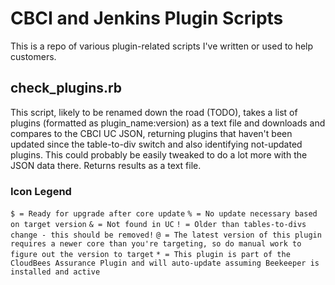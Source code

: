 # CBCI and Jenkins Plugin Scripts
This is a repo of various plugin-related scripts I've written or used to help customers.

## check_plugins.rb
This script, likely to be renamed down the road (TODO), takes a list of plugins (formatted as plugin_name:version) as a text file and downloads and compares to the CBCI UC JSON, returning plugins that haven't been updated since the table-to-div switch and also identifying not-updated plugins. This could probably be easily tweaked to do a lot more with the JSON data there. Returns results as a text file.

### Icon Legend
`$ = Ready for upgrade after core update`
`% = No update necessary based on target version`
`& = Not found in UC`
`! = Older than tables-to-divs change - this should be removed!`
`@ = The latest version of this plugin requires a newer core than you're targeting, so do manual work to figure out the version to target`
`* = This plugin is part of the CloudBees Assurance Plugin and will auto-update assuming Beekeeper is installed and active`